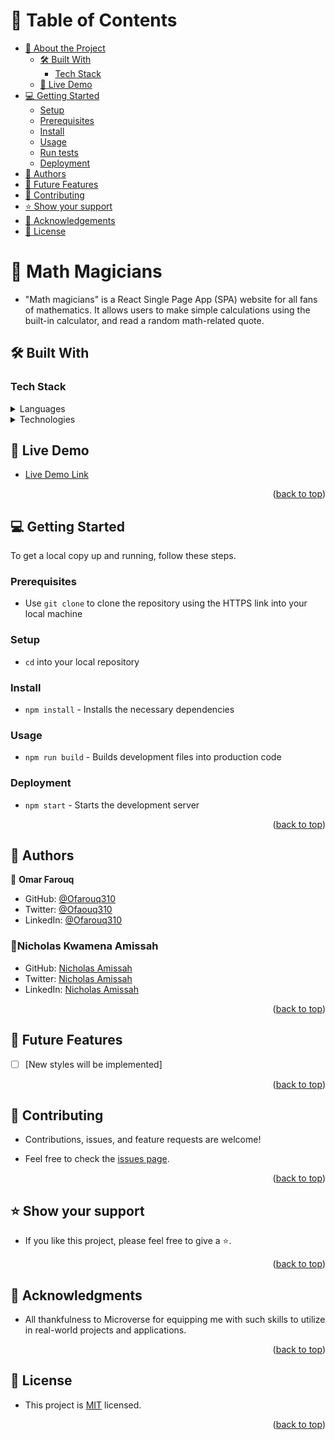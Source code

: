 <!-- TABLE OF CONTENTS -->

# 📗 Table of Contents

- [📖 About the Project](#about-project)
  - [🛠 Built With](#built-with)
    - [Tech Stack](#tech-stack)
  - [🚀 Live Demo](#live-demo)
- [💻 Getting Started](#getting-started)
  - [Setup](#setup)
  - [Prerequisites](#prerequisites)
  - [Install](#install)
  - [Usage](#usage)
  - [Run tests](#run-tests)
  - [Deployment](#deployment)
- [👥 Authors](#authors)
- [🔭 Future Features](#future-features)
- [🤝 Contributing](#contributing)
- [⭐️ Show your support](#support)
- [🙏 Acknowledgements](#acknowledgements)
- [📝 License](#license)

<!-- PROJECT DESCRIPTION -->

# 📖 Math Magicians <a name="about-project"></a>

- "Math magicians" is a React Single Page App (SPA) website for all fans of mathematics. It allows users to make simple calculations using the built-in calculator, and read a random math-related quote. 


## 🛠 Built With <a name="built-with"></a>

### Tech Stack <a name="tech-stack"></a>

<details>
  <summary>Languages</summary>
  <ul>
    <li>HTML</li>
    <li>CSS</li>
    <li>JavaScript</li>
  </ul>
</details>


<details>
  <summary>Technologies</summary>
  <ul>
    <li>React framework</li>
    <li>Linters</li>
    <li>Webpack</li>
  </ul>
</details>

<!-- LIVE DEMO -->

## 🚀 Live Demo <a name="live-demo"></a>

- [Live Demo Link](https://ofarouq310.github.io/math-magicians/)

<p align="right">(<a href="#readme-top">back to top</a>)</p>

<!-- GETTING STARTED -->

## 💻 Getting Started <a name="getting-started"></a>

To get a local copy up and running, follow these steps.

### Prerequisites

- Use `git clone` to clone the repository using the HTTPS link into your local machine

### Setup

- `cd` into your local repository

### Install

- `npm install` - Installs the necessary dependencies

### Usage

- `npm run build` - Builds development files into production code

### Deployment

- `npm start` - Starts the development server

<p align="right">(<a href="#readme-top">back to top</a>)</p>

<!-- AUTHORS -->

## 👥 Authors <a name="authors"></a>

👤 **Omar Farouq**

- GitHub: [@Ofarouq310](https://github.com/Ofarouq310)
- Twitter: [@Ofaouq310](https://twitter.com/ofarouq310)
- LinkedIn: [@Ofarouq310](https://www.linkedin.com/in/Ofarouq310/)

### 👤Nicholas Kwamena Amissah <a name="authors"></a>

-   GitHub: [Nicholas Amissah](https://github.com/atok624)
-   Twitter: [Nicholas Amissah](https://twitter.com/MysticalAmissah)
-   LinkedIn: [Nicholas Amissah](https://www.linkedin.com/in/nicholas-amissah-153b09154)

<p align="right">(<a href="#readme-top">back to top</a>)</p>

<!-- FUTURE FEATURES -->

## 🔭 Future Features <a name="future-features"></a>

- [ ] [New styles will be implemented]

<p align="right">(<a href="#readme-top">back to top</a>)</p>

<!-- CONTRIBUTING -->

## 🤝 Contributing <a name="contributing"></a>

- Contributions, issues, and feature requests are welcome!

- Feel free to check the [issues page](../../issues/).

<p align="right">(<a href="#readme-top">back to top</a>)</p>

<!-- SUPPORT -->

## ⭐️ Show your support <a name="support"></a>

- If you like this project, please feel free to give a ⭐.

<p align="right">(<a href="#readme-top">back to top</a>)</p>

<!-- ACKNOWLEDGEMENTS -->

## 🙏 Acknowledgments <a name="acknowledgements"></a>

- All thankfulness to Microverse for equipping me with such skills to utilize in real-world projects and applications. 

<p align="right">(<a href="#readme-top">back to top</a>)</p>

<!-- LICENSE -->

## 📝 License <a name="license"></a>

- This project is [MIT](./LICENSE) licensed.

<p align="right">(<a href="#readme-top">back to top</a>)</p>
